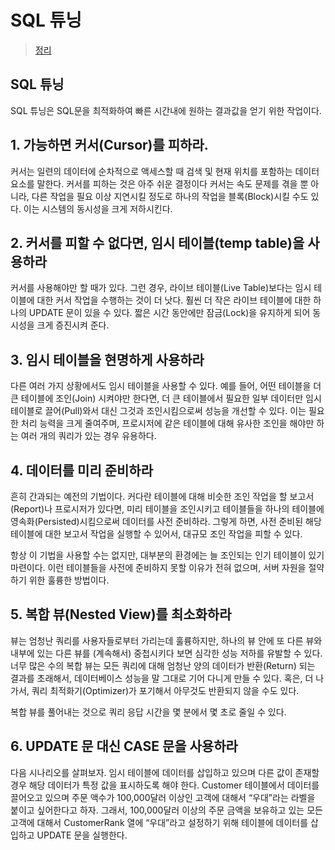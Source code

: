 # SQL 튜닝
> [정리](https://velog.io/@gillog/SQL-%ED%8A%9C%EB%8B%9D)
## SQL 튜닝
SQL 튜닝은 SQL문을 최적화하여 빠른 시간내에 원하는 결과값을 얻기 위한 작업이다.

##  1. 가능하면 커서(Cursor)를 피하라.
커서는 일련의 데이터에 순차적으로 액세스할 때 검색 및 현재 위치를 포함하는 데이터 요소를 말한다.
커서를 피하는 것은 아주 쉬운 결정이다
커서는 속도 문제를 겪을 뿐 아니라, 다른 작업을 필요 이상 지연시킬 정도로 하나의 작업을 블록(Block)시킬 수도 있다.
이는 시스템의 동시성을 크게 저하시킨다.

## 2. 커서를 피할 수 없다면, 임시 테이블(temp table)을 사용하라
커서를 사용해야만 할 때가 있다. 그런 경우, 라이브 테이블(Live Table)보다는 임시 테이블에 대한 커서 작업을 수행하는 것이 더 낫다.
훨씬 더 작은 라이브 테이블에 대한 하나의 UPDATE 문이 있을 수 있다.
짧은 시간 동안에만 잠금(Lock)을 유지하게 되어 동시성을 크게 증진시켜 준다.

## 3. 임시 테이블을 현명하게 사용하라
다른 여러 가지 상황에서도 임시 테이블을 사용할 수 있다.
예를 들어, 어떤 테이블을 더 큰 테이블에 조인(Join) 시켜야만 한다면, 더 큰 테이블에서 필요한 일부 데이터만 임시 테이블로 끌어(Pull)와서 대신 그것과 조인시킴으로써 성능을 개선할 수 있다.
이는 필요한 처리 능력을 크게 줄여주며, 프로시저에 같은 테이블에 대해 유사한 조인을 해야만 하는 여러 개의 쿼리가 있는 경우 유용하다.

## 4. 데이터를 미리 준비하라
흔히 간과되는 예전의 기법이다.
커다란 테이블에 대해 비슷한 조인 작업을 할 보고서(Report)나 프로시저가 있다면, 미리 테이블을 조인시키고 테이블들을 하나의 테이블에 영속화(Persisted)시킴으로써 데이터를 사전 준비하라.
그렇게 하면, 사전 준비된 해당 테이블에 대한 보고서 작업을 실행할 수 있어서, 대규모 조인 작업을 피할 수 있다.

항상 이 기법을 사용할 수는 없지만, 대부분의 환경에는 늘 조인되는 인기 테이블이 있기 마련이다. 이런 테이블들을 사전에 준비하지 못할 이유가 전혀 없으며, 서버 자원을 절약하기 위한 훌륭한 방법이다.

## 5. 복합 뷰(Nested View)를 최소화하라
뷰는 엄청난 쿼리를 사용자들로부터 가리는데 훌륭하지만, 하나의 뷰 안에 또 다른 뷰와 내부에 있는 다른 뷰를 (계속해서) 중첩시키다 보면 심각한 성능 저하를 유발할 수 있다.
너무 많은 수의 복합 뷰는 모든 쿼리에 대해 엄청난 양의 데이터가 반환(Return) 되는 결과를 초래해서, 데이터베이스 성능을 말 그대로 기어 다니게 만들 수 있다.
혹은, 더 나가서, 쿼리 최적화기(Optimizer)가 포기해서 아무것도 반환되지 않을 수도 있다.

복합 뷰를 풀어내는 것으로 쿼리 응답 시간을 몇 분에서 몇 초로 줄일 수 있다.

## 6. UPDATE 문 대신 CASE 문을 사용하라
다음 시나리오를 살펴보자. 임시 테이블에 데이터를 삽입하고 있으며 다른 값이 존재할 경우 해당 데이터가 특정 값을 표시하도록 해야 한다.
Customer 테이블에서 데이터를 끌어오고 있으며 주문 액수가 100,000달러 이상인 고객에 대해서 “우대”라는 라벨을 붙이고 싶어한다고 하자.
그래서, 100,000달러 이상의 주문 금액을 보유하고 있는 모든 고객에 대해서 CustomerRank 열에 “우대”라고 설정하기 위해 테이블에 데이터를 삽입하고 UPDATE 문을 실행한다.


